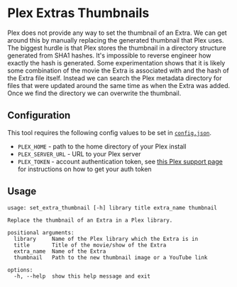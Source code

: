 # Plex Extras Thumbnails
Plex does not provide any way to set the thumbnail of an Extra.
We can get around this by manually replacing the generated thumbnail that Plex uses.
The biggest hurdle is that Plex stores the thumbnail in a directory structure generated from SHA1 hashes.
It's impossible to reverse engineer how exactly the hash is generated.
Some experimentation shows that it is likely some combination of the movie the Extra is associated with and the hash of the Extra file itself.
Instead we can search the Plex metadata directory for files that were updated around the same time as when the Extra was added.
Once we find the directory we can overwrite the thumbnail.

## Configuration
This tool requires the following config values to be set in [`config.json`](config.json).

- `PLEX_HOME` - path to the home directory of your Plex install
- `PLEX_SERVER_URL` - URL to your Plex server
- `PLEX_TOKEN` - account authentication token, see [this Plex support page](https://support.plex.tv/articles/204059436-finding-an-authentication-token-x-plex-token/) for instructions on how to get your auth token

## Usage
```
usage: set_extra_thumbnail [-h] library title extra_name thumbnail

Replace the thumbnail of an Extra in a Plex library.

positional arguments:
  library     Name of the Plex library which the Extra is in
  title       Title of the movie/show of the Extra
  extra_name  Name of the Extra
  thumbnail   Path to the new thumbnail image or a YouTube link

options:
  -h, --help  show this help message and exit

```
